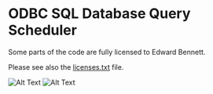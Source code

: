 # ODBC SQL Database Query Scheduler
Some parts of the code are fully licensed to Edward Bennett.

Please see also the [licenses.txt](https://github.com/Xxshark888xX/ODBC-SQL-Database-Query-Scheduler/blob/master/licenses.txt) file.

![Alt Text](https://i.imgur.com/ezBis5b.png)
![Alt Text](https://i.imgur.com/J4gaJmK.png)
